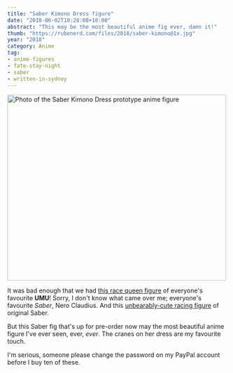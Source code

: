 ```yaml
---
title: "Saber Kimono Dress figure"
date: "2018-06-02T10:28:08+10:00"
abstract: "This may be the most beautiful anime fig ever, damn it!"
thumb: "https://rubenerd.com/files/2018/saber-kimono@1x.jpg"
year: "2018"
category: Anime
tag:
- anime-figures
- fate-stay-night
- saber
- written-in-sydney
---
```

<p><img src="https://rubenerd.com/files/2018/saber-kimono@1x.jpg" srcset="https://rubenerd.com/files/2018/saber-kimono@1x.jpg 1x, https://rubenerd.com/files/2018/saber-kimono@2x.jpg 2x" alt="Photo of the Saber Kimono Dress prototype anime figure" style="width:500px; height:425px;" /></p>

It was bad enough that we had [this race queen figure] of everyone's favourite **UMU**! Sorry, I don't know what came over me; everyone's favourite *Saber*, Nero Claudius. And this [unbearably-cute racing figure] of original Saber.

But this Saber fig that's up for pre-order now may the most beautiful anime figure I've ever seen, ever, *ever*. The cranes on her dress are my favourite touch.

I'm serious, someone please change the password on my PayPal account before I buy ten of these.

[this race queen figure]: https://rubenerd.com/nero-type-moon-racing-fig/ "Nero Racing Figure"
[unbearably-cute racing figure]: https://rubenerd.com/saber-racing-fig/ "Saber Racing figure"

